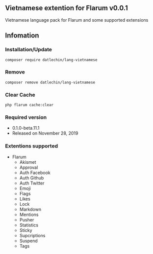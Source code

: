 ## Vietnamese extention for Flarum v0.0.1
Vietnamese language pack for Flarum and some supported extensions

## Infomation
### Installation/Update
`composer require datlechin/lang-vietnamese`

### Remove
`composer remove datlechin/lang-vietnamese`

### Clear Cache
`php flarum cache:clear`

### Required version
- 0.1.0-beta.11.1
- Released on November 28, 2019

### Extentions supported
- Flarum
  - Akismet
  - Approval
  - Auth Facebook
  - Auth Github
  - Auth Twitter
  - Emoji
  - Flags
  - Likes
  - Lock
  - Markdown
  - Mentions
  - Pusher
  - Statistics
  - Sticky
  - Supcriptions
  - Suspend
  - Tags
